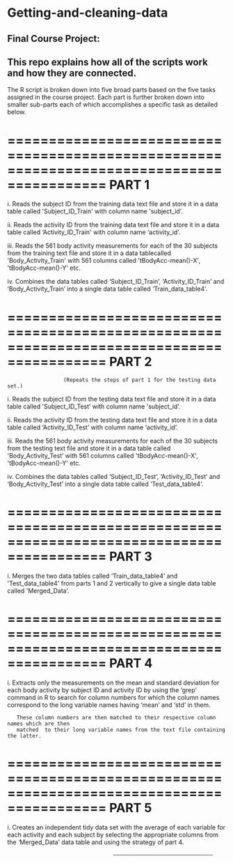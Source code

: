 # Getting-and-cleaning-data
## Final Course Project:
## This repo explains how all of the scripts work and how they are connected.


The R script is broken down into five broad parts based on the five tasks assigned in the course project. Each part is further broken down into smaller sub-parts each of which accomplishes a specific task as detailed below.

   ==========================================================================================
                                             PART 1
   ==========================================================================================

 i. Reads the subject ID from the training data text file and store it in a data table called 
   'Subject_ID_Train' with column name 'subject_id’.

ii. Reads the activity ID from the training data text file and store it in a data table called 
    ‘Activity_ID_Train' with column name ‘activity_id’.

iii. Reads the 561 body activity measurements for each of the 30 subjects from the training text
     file and store it in a data tablecalled  'Body_Activity_Train' with 561 columns called 
     'tBodyAcc-mean()-X', 'tBodyAcc-mean()-Y' etc.

iv. Combines the data tables called ‘Subject_ID_Train’, ‘Activity_ID_Train’ and  ‘Body_Activity_Train’ 
    into a single data table called ‘Train_data_table4’.

   ==========================================================================================
                                             PART 2
   ==========================================================================================

                      (Repeats the steps of part 1 for the testing data set.)

i.    Reads the subject ID from the testing data text file and store it in a data table called
     'Subject_ID_Test’ with column name 'subject_id’.

ii.   Reads the activity ID from the testing data text file and store it in a data table called
      ‘Activity_ID_Test’ with column name ‘activity_id’.

iii.  Reads the 561 body activity measurements for each of the 30 subjects from the testing
      text file and store it in a data table called 'Body_Activity_Test’ with 561 columns 
      called 'tBodyAcc-mean()-X', 'tBodyAcc-mean()-Y' etc.

iv.   Combines the data tables called ‘Subject_ID_Test’, ‘Activity_ID_Test’ and  ‘Body_Activity_Test’ 
      into a single data table called ‘Test_data_table4’.

  ==========================================================================================
                                             PART 3
  ==========================================================================================

i.     Merges the two data tables called ‘Train_data_table4’ and 'Test_data_table4' from 
       parts 1 and 2  vertically  to give a single data table called 'Merged_Data’.

  ==========================================================================================
                                             PART 4
  ==========================================================================================

i.     Extracts only the measurements on the mean and standard deviation for each body activity 
       by subject ID and activity ID by using the ‘grep’ command in R to search for column
       numbers for which the column names correspond to the long variable names having ‘mean’ 
       and ‘std’ in them.

       These column numbers are then matched to their respective column names which are then 
       matched  to their long variable names from the text file containing the latter.

  ==========================================================================================
                                              PART 5
  ==========================================================================================

i.      Creates an independent tidy data set with the average of each variable for each activity 
        and each subject by selecting the appropriate columns from the ‘Merged_Data’ data table 
        and using the strategy of part 4.


                                      ————————————————————————————————


